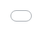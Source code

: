 ```yaml
---
layout: post
title: "'개념이 너무 특이해' 샤이니의 새로운 컴백 티저 콘텐츠에 네티즌들의 반응은 어떨까."
author: "undefined"
thumbnail: "https://www.allkpop.com/upload/2021/02/content/081711/thumb/1612822266-shinee-mood-sampler-fake-reality-0-57-screenshot.png"
tags: 
---
```



![image](https://www.allkpop.com/upload/2021/02/content/081711/1612822266-shinee-mood-sampler-fake-reality-0-57-screenshot.png)

샤이니가 병역의무를 마친 멤버들이 복귀하면서 공식적으로 컴백 준비에 들어갔다.

지난 2월 8일, 보이그룹은 이달 22일로 예정된 컴백에 티저 사진과 함께 무드 샘플러를 공개했다. `Don`t Call Me`라는 제목의 7집은 이번 달 말까지 발매될 것이다.


<div class="video_wrapper" style="padding-top: 56.25%;">
    <iframe id="twitter-widget-0" scrolling="no" frameborder="0" allowtransparency="true" allowfullscreen="true" class="" style="position: static; visibility: visible; width: 550px; height: 627px; display: block; flex-grow: 1;" title="Twitter Tweet" src="https://platform.twitter.com/embed/Tweet.html?creatorScreenName=allkpop&amp;dnt=false&amp;embedId=twitter-widget-0&amp;frame=false&amp;hideCard=false&amp;hideThread=false&amp;id=1358792711143268352&amp;lang=en&amp;origin=https%3A%2F%2Fwww.allkpop.com%2Farticle%2F2021%2F02%2Fthe-concept-is-so-unique-how-netizens-are-reacting-to-shinees-new-comeback-teaser-content&amp;siteScreenName=allkpop&amp;theme=light&amp;widgetsVersion=889aa01%3A1612811843556&amp;width=550px" data-tweet-id="1358792711143268352"></iframe>
</div>



<div class="video_wrapper" style="padding-top: 56.25%;">
    <iframe width="100%" height="100%" src="//www.youtube.com/embed/8pN1Ob-qxP0" frameborder="0" allowfullscreen="" style="position: absolute; top: 0px; left: 0px; width: 100%; height: 100%;"></iframe>
</div>


![image](https://www.allkpop.com/upload/2021/02/content/081715/1612822548-image.png)

![image](https://www.allkpop.com/upload/2021/02/content/081716/1612822606-etteddnuyaee319.jfif)

이번 인기 보이그룹 앨범에 대한 팬들과 네티즌들의 찬사와 기대감을 공유하면서 티저 콘텐츠는 이미 온라인 커뮤니티에서 공유됐다.

네티즌들은 "이거 미쳤구나, 불길한데 너무 좋아", "개념이 너무 특이해", "샤이니 괜찮아", "이거 참 샤이니야", "신나네", "와~ 컨셉 분위기가 너무 미쳤구나", "무엇이냐" 등의 댓글을 달았다. 가슴이 두근거리고," "색깔이 너무 좋아," "어쩐지 오싹하지만 너무 신나."